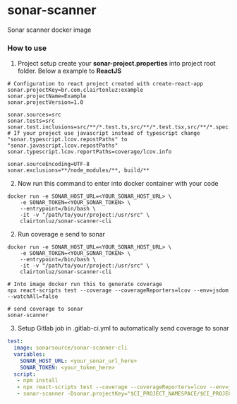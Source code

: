 # sonar-scanner
Sonar scanner docker image

### How to use

1) Project setup
create your **sonar-project.properties** into project root folder. Below a example to **ReactJS**

```properties
# Configuration to react project created with create-react-app 
sonar.projectKey=br.com.clairtonluz:example
sonar.projectName=Example
sonar.projectVersion=1.0

sonar.sources=src
sonar.tests=src
sonar.test.inclusions=src/**/*.test.ts,src/**/*.test.tsx,src/**/*.spec.js,src/**/*.spec.jsx,src/**/*.test.js,src/**/*.test.jsx
# If your project use javascript instead of typescript change "sonar.typescript.lcov.repostPaths" to "sonar.javascript.lcov.repostPaths"
sonar.typescript.lcov.reportPaths=coverage/lcov.info

sonar.sourceEncoding=UTF-8
sonar.exclusions=**/node_modules/**, build/**

```

2) Now run this command to enter into docker container with your code
```shell
docker run -e SONAR_HOST_URL=<YOUR_SONAR_HOST_URL> \
    -e SONAR_TOKEN=<YOUR_SONAR_TOKEN> \
    --entrypoint=/bin/bash \
    -it -v "/path/to/your/project:/usr/src" \
    clairtonluz/sonar-scanner-cli
```


2) Run coverage e send to sonar
```shell
docker run -e SONAR_HOST_URL=<YOUR_SONAR_HOST_URL> \
    -e SONAR_TOKEN=<YOUR_SONAR_TOKEN> \
    --entrypoint=/bin/bash \
    -it -v "/path/to/your/project:/usr/src" \
    clairtonluz/sonar-scanner-cli

# Into image docker run this to generate coverage
npx react-scripts test --coverage --coverageReporters=lcov --env=jsdom --watchAll=false

# send coverage to sonar
sonar-scanner
```

3) Setup Gitlab job in .gitlab-ci.yml to automatically send coverage to sonar
```yml
test:
  image: sonarsource/sonar-scanner-cli
  variables:
    SONAR_HOST_URL: <your_sonar_url_here>
    SONAR_TOKEN: <your_token_here>
  script:
   - npm install
   - npx react-scripts test --coverage --coverageReporters=lcov --env=jsdom --watchAll=false
   - sonar-scanner -Dsonar.projectKey="$CI_PROJECT_NAMESPACE/$CI_PROJECT_NAME" -Dsonar.projectName="$CI_PROJECT_TITLE"
```